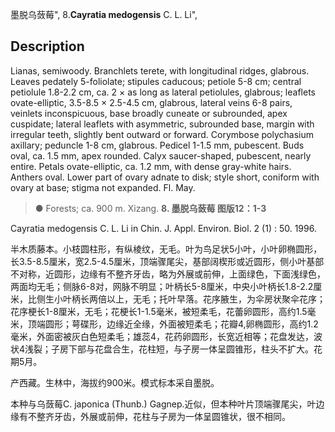 墨脱乌蔹莓",
8.**Cayratia medogensis** C. L. Li",

## Description
Lianas, semiwoody. Branchlets terete, with longitudinal ridges, glabrous. Leaves pedately 5-foliolate; stipules caducous; petiole 5-8 cm; central petiolule 1.8-2.2 cm, ca. 2 × as long as lateral petiolules, glabrous; leaflets ovate-elliptic, 3.5-8.5 × 2.5-4.5 cm, glabrous, lateral veins 6-8 pairs, veinlets inconspicuous, base broadly cuneate or subrounded, apex cuspidate; lateral leaflets with asymmetric, subrounded base, margin with irregular teeth, slightly bent outward or forward. Corymbose polychasium axillary; peduncle 1-8 cm, glabrous. Pedicel 1-1.5 mm, pubescent. Buds oval, ca. 1.5 mm, apex rounded. Calyx saucer-shaped, pubescent, nearly entire. Petals ovate-elliptic, ca. 1.2 mm, with dense gray-white hairs. Anthers oval. Lower part of ovary adnate to disk; style short, coniform with ovary at base; stigma not expanded. Fl. May.

> ●  Forests; ca. 900 m. Xizang.
**8. 墨脱乌蔹莓 图版12：1-3**

Cayratia medogensis C. L. Li in Chin. J. Appl. Environ. Biol. 2 (1) : 50. 1996.

半木质藤本。小枝圆柱形，有纵棱纹，无毛。叶为鸟足状5小叶，小叶卵椭圆形，长3.5-8.5厘米，宽2.5-4.5厘米，顶端骤尾尖，基部阔楔形或近圆形，侧小叶基部不对称，近圆形，边缘有不整齐牙齿，略为外展或前伸，上面绿色，下面浅绿色，两面均无毛；侧脉6-8对，网脉不明显；叶柄长5-8厘米，中央小叶柄长1.8-2.2厘米，比侧生小叶柄长两倍以上，无毛；托叶早落。花序腋生，为伞房状聚伞花序；花序梗长1-8厘米，无毛；花梗长1-1.5毫米，被短柔毛，花蕾卵圆形，高约1.5毫米，顶端圆形；萼碟形，边缘近全缘，外面被短柔毛；花瓣4,卵椭圆形，高约1.2毫米，外面密被灰白色短柔毛；雄蕊4，花药卵圆形，长宽近相等；花盘发达，波状4浅裂；子房下部与花盘合生，花柱短，与子房一体呈圆锥形，柱头不扩大。花期5月。

产西藏。生林中，海拔约900米。模式标本采自墨脱。

本种与乌蔹莓C. japonica (Thunb.) Gagnep.近似，但本种叶片顶端骤尾尖，叶边缘有不整齐牙齿，外展或前伸，花柱与子房为一体呈圆锥状，很不相同。
